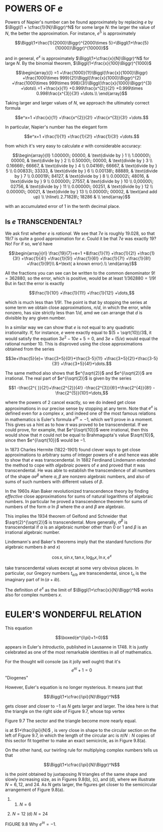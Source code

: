 # POWERS OF $e$

Powers of Napier's number can be found approximately by replacing $e$ by
$\Biggl(1 + \cfrac{1}{N}\Biggr)^N$ for some large $N$: the larger the
value of $N$, the better the approximation. For instance, $e^5$ is
approximately

$$\Biggl(1+\frac{1}{2000}\Biggr)^{2000\times 5}=\Biggl(1+\frac{5}{10000}\Biggr)^{10000}$$

and in general, $e^x$ is approximately $\Biggl(1+\cfrac{x}{N}\Biggr)^N$
for large $N$. By the binomial theorem,
$\Biggl(1+\frac{x}{100}\Biggr)^{1000}$

$$\begin{array}{l}
    =1
    +\frac{1000}{1!}\Biggl(\frac{x}{1000}\Biggr)
    +\frac{1000\times 999}{2!}\Biggl(\frac{x}{1000}\Biggr)^{2}
    +\frac{1000\times 999\times 998}{3!}\Biggl(\frac{x}{1000}\Biggr)^{3}
    +\dots\\
    =1
    +\frac{x}{1!}
    +0.999\frac{x^{2}}{2!}
    +0.999\times 0.998\frac{x^{3}}{3!}
    +\dots.\\
\end{array}$$

Taking larger and larger values of $N$, we approach the ultimately
correct formula

$$e^x=1
    +\frac{x}{1!}
    +\frac{x^{2}}{2!}
    +\frac{x^{3}}{3!}
    +\dots.$$

In particular, Napier's number has the elegant form

$$e^x=1
    +\frac{1}{1!}
    +\frac{1}{2!}
    +\frac{1}{3!}
    +\dots.$$

from which it's very easy to calculate $e$ with considerable accuracy:

$$\begin{array}{ll}
1.00000\; 00000, & \text{divide by } 1    \\
1.00000\; 00000, & \text{divide by } 2    \\
0.50000\; 00000, & \text{divide by } 3    \\
0.16666\; 66667, & \text{divide by } 4    \\
0.04166\; 66667, & \text{divide by } 5    \\
0.00833\; 33333, & \text{divide by } 6    \\
0.00138\; 88889, & \text{divide by } 7    \\
0.00019\; 84127, & \text{divide by } 8    \\
0.00002\; 48016, & \text{divide by } 9    \\
0.00000\; 27557, & \text{divide by } 10   \\
0,00000\; 02756, & \text{divide by } 11   \\
0.00000\; 00251, & \text{divide by } 12   \\
0.00000\; 00021, & \text{divide by } 13   \\
0.00000\; 00002, & \text{and add up}      \\
\hline\\
2.71828\; 18286 & \\
\end{array}$$

with an accumulated error of $1$ in the tenth decimal place.

## Is $e$ TRANSCENDENTAL?

We ask first whether $e$ is *rational*. We see that $7e$ is roughly
$19.028$, so that $19/7$ is quite a good approximation for $e$. Could it
be that $7e$ was exactly $19$? No! For if so, we'd have

$$\begin{array}{rl}
\frac{19}{7}=e=1
+&\frac{1}{1!}
+\frac{1}{2!}
+\frac{1}{3!}
+\frac{1}{4!}
+\frac{1}{5!}
+\frac{1}{6!}
+\frac{1}{7!}
+\frac{1}{8!}
+\frac{1}{9!}\\
&+\text{ a known error}.\\
\end{array}$$

All the fractions you can see can be written to the common denominator
$9! = 362880$, so the error, which is positive, would be at least
$1/362880 = 1/9!$ But in fact the error is exactly

$$\frac{1}{10!}
+\frac{1}{11!}
+\frac{1}{12!}
+\dots,$$

which is much less than $1/9!$. The point is that by stopping the series
at some term we obtain close approximations, $n/d$, in which the error,
while nonzero, has size strictly less than $1/d$, amd we can arrange
that $d$ is divisible by any given number.

In a similar way we can show that $e$ is not equal to any quadratic
irrationality. If, for instance, $e$ were exactly equal to
$(5 + \sqrt{10})/3$, it would satisfy the equation $3e^2 - 10e + 5 = 0$,
and $3e + (5/e)$ would equal the rational number $10$. This is disproved
using the close approximations obtained from the series

$$3e+\frac{5}{e}=
 \frac{3+5}{0!}+\frac{3-5}{1!}
+\frac{3+5}{2!}+\frac{3-5}{3!}
+\frac{3+5}{4!}+\dots.$$

The same method also shows that $e^{\sqrt{2}}$ and $e^{i\sqrt{2}}$ are
irrational. The real part of $e^{i\sqrt{2}}$ is given by the series

$$1
-\frac{2^{ }}{2!}+\frac{2^{2}}{4!}
-\frac{2^{3}}{6!}+\frac{2^{4}}{8!}
-\frac{2^{5}}{10!}+\dots,$$

where the powers of $2$ cancel exactly, so we do indeed get close
approximations in our precise sense by stopping at any term. Note that
$e^{x}$ is defined even for a complex $x$, and indeed one of the most
famous relatlons in mathematics is Euler's formula $e^{i\pi} = -1$,
which we'll prove in a moment. This gives us a hint as to how $\pi$ was
proved to be transcendental. If we could prove, for example, that
$e^{i\sqrt{10}}$ were irrational, then this would show that $\pi$ could
not be equal to Brahmagupta's value $\sqrt{10}$, since then
$e^{i\sqrt{10}}$ would be $-1$.

In 1873 Charles Hermite (1822-1901) found clever ways to get close
approximations to arbitrary sums of integer powers of e and hence was
able to show that $e$ was transcendental. In 1882 Ferdinand Lindemann
extended the method to cope with *algebraic* powers of $e$ and proved
that $\pi$ was transcendental. He was able to establish the
transcendence of all numbers of the shape $\alpha e^{\beta}$ where
$\alpha, \beta$ are nonzero algebraic numbers, and also of sums of such
numbers with different values of $\beta$.

In the 1960s Alan Baker revolutionized transcendence theory by finding
*effective* close approximations for sums of natural logarithms of
algebraic numbers. In particular he proved a transcendence theorem for
sums of numbers of the form $\alpha$ In $\beta$ where the $\alpha$ and
$\beta$ are algebraic.

This implies the 1934 theorem of Gelfond and Schneider that
$\sqrt{2}^{\sqrt{2}}$ is transcendental. More generally,
$\alpha^{\beta}$ is transcendental if $\alpha$ is an algebraic number
other than $0$ or $1$ and $\beta$ is an irrational algebraic number.

Lindemann's and Baker's theorems imply that the standard functions (for
algebraic numbers $b$ and $x$)

$$\cos x, \sin x, \tan x, \log_b x, \ln x, e^x$$

take transcendental values except at some very obvious places. In
particular, our Gregory numbers $t_{a/b}$ are transcendental, since
$t_n$ is the imaginary part of $\ln (a+ib)$.

The definition of $e^{x}$ as the limit of
$\Biggl(1+\cfrac{x}{N}\Biggr)^N$ works also for complex numbers $x$.

# EULER'S WONDERFUL RELATION

This equation

$$\boxed{e^{i\pi}+1=0}$$

appears in Euler's *Introductio*, published in Lausanne in 1748. It is
justly celebrated as one of the most remarkable identities in all of
mathematics.

For the thought will console (as it jolly well ought) that it's
$$e^{\pi i}+1=0$$ "Diogenes"

However, Euler's equation is no longer mysterious. It means just that

$$\Biggl(1+\cfrac{i\pi}{N}\Biggr)^N$$

gets closer and closer to $-1$ as $N$ gets larger and larger. The idea
here is that the triangle on the right side of Figure 9.7, whose top
vertex

Figure 9.7 The sector and the triangle become more nearly equal.

is at $1+\frac{i\pi}{N}$ , is very close in shape to the circular
section on the left of Figure 9.7, in which the length of the circular
arc is $\pi/N: N$ copies of this sector fit together to make an exact
semicircle, as in Figure 9.8(a).

On the other hand, our twirling rule for multiplying complex numbers
tells us that

$$\Biggl(1+\cfrac{i\pi}{N}\Biggr)^N$$

is the point obtained by juxtaposing $N$ triangles of the same shape and
slowly increasing size, as in Figures 9.8(b), (c), and (d), where we
illustrate $N = 6, 12$, and $24$. As $N$ gets larger, the figures get
closer to the semicircular arrangement of Figure 9.8(a).

1.  1.  $N=6$

2.  $N=12$ (d) $N= 24$

FIGURE 9.8 Why $e^{i\pi} = -1$.
